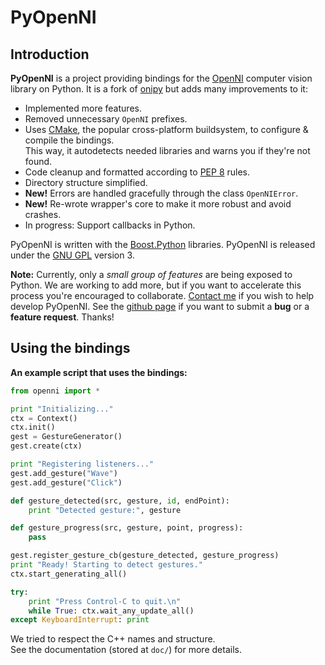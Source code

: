 # PyOpenNI #

## Introduction ##

**PyOpenNI** is a project providing bindings for the [OpenNI](http://openni.org) computer vision library on Python. It is a fork of [onipy](http://code.google.com/p/onipy) but adds many improvements to it:

 * Implemented more features.
 * Removed unnecessary `OpenNI` prefixes.
 * Uses [CMake](http://cmake.org), the popular cross-platform buildsystem, to configure & compile the bindings.  
   This way, it autodetects needed libraries and warns you if they're not found.
 * Code cleanup and formatted according to [PEP 8](http://www.python.org/dev/peps/pep-0008) rules.
 * Directory structure simplified.
 * **New!** Errors are handled gracefully through the class `OpenNIError`.
 * **New!** Re-wrote wrapper's core to make it more robust and avoid crashes.
 * In progress: Support callbacks in Python.

PyOpenNI is written with the [Boost.Python](http://www.boost.org/doc/libs/release/libs/python/doc/index.html) libraries. PyOpenNI is released under the [GNU GPL](http://www.gnu.org/copyleft/gpl.html) version 3.

**Note:** Currently, only a _small group of features_ are being exposed to Python. We are working to add more, but if you want to accelerate this process you're encouraged to collaborate. [Contact me](mailto:jmendeth@gmail.com) if you wish to help develop PyOpenNI.
See the [github page](https://github.com/jmendeth/PyOpenNI) if you want to submit a **bug** or a **feature request**. Thanks!

## Using the bindings ##

**An example script that uses the bindings:**

```python
from openni import *

print "Initializing..."
ctx = Context()
ctx.init()
gest = GestureGenerator()
gest.create(ctx)

print "Registering listeners..."
gest.add_gesture("Wave")
gest.add_gesture("Click")

def gesture_detected(src, gesture, id, endPoint):
    print "Detected gesture:", gesture

def gesture_progress(src, gesture, point, progress):
    pass

gest.register_gesture_cb(gesture_detected, gesture_progress)
print "Ready! Starting to detect gestures."
ctx.start_generating_all()

try:
    print "Press Control-C to quit.\n"
    while True: ctx.wait_any_update_all()
except KeyboardInterrupt: print
```

We tried to respect the C++ names and structure.  
See the documentation (stored at `doc/`) for more details.

